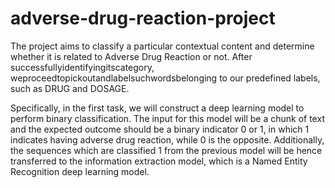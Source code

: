 # adverse-drug-reaction-project

The project aims to classify a particular contextual content and determine whether it is related to Adverse Drug Reaction or not. After successfullyidentifyingitscategory, weproceedtopickoutandlabelsuchwordsbelonging to our predefined labels, such as DRUG and DOSAGE.

Specifically, in the first task, we will construct a deep learning model to perform binary classification. The input for this model will be a chunk of text and the expected outcome should be a binary indicator 0 or 1, in which 1 indicates having adverse drug reaction, while 0 is the opposite. Additionally, the sequences which are classified 1 from the previous model will be hence transferred to the information extraction model, which is a Named Entity Recognition deep learning model.
